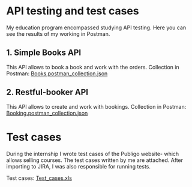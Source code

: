 # API testing and test cases

My education program encompassed studying API testing. Here you can see the results of my working in Postman.

## 1. Simple Books API
This API allows to book a book and work with the orders. 
Collection in Postman: [Books.postman_collection.json](Books.postman_collection.json)


## 2. Restful-booker API
This API allows to create and work with bookings.
Collection in Postman: [Booking.postman_collection.json](Booking.postman_collection.json)


# Test cases
During the internship I wrote test cases of the Publigo website- which allows selling courses. The test cases written by me are attached. After importing to JIRA, I was also responsible for running tests.

Test cases: [Test_cases.xls](Test_cases.xls)
